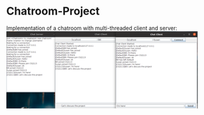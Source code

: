 # Chatroom-Project
Implementation of a chatroom with multi-threaded client and server:
![Sample](/screenshots/Sample.png)
